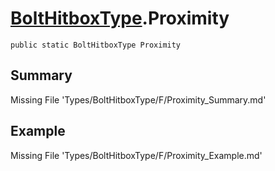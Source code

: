 # [BoltHitboxType](Types/BoltHitboxType.md).Proximity
`public static BoltHitboxType Proximity`
## Summary
Missing File 'Types/BoltHitboxType/F/Proximity_Summary.md'
## Example
Missing File 'Types/BoltHitboxType/F/Proximity_Example.md'
